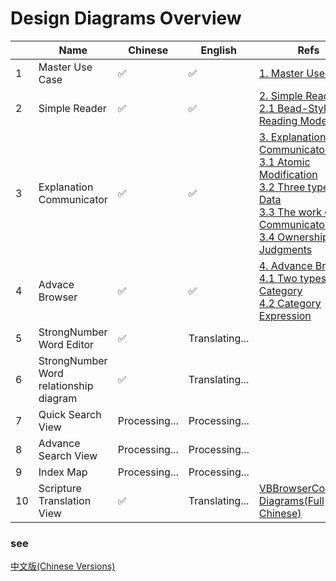 # Design Diagrams Overview

|      | Name                                   | Chinese       | English        | Refs                                                         |
| ---- | -------------------------------------- | ------------- | -------------- | ------------------------------------------------------------ |
| 1    | Master Use Case                        | ✅             | ✅              | [1. Master Use Case](./1.-Master-Use-Case.png)               |
| 2    | Simple Reader                          | ✅             | ✅              | [2. Simple Reader](./2.-Simple-Reader.png)<br>[2.1 Bead-Style Reading Mode](./2.1-Bead-Style-Reading-Mode.png) |
| 3    | Explanation Communicator               | ✅             | ✅              | [3. Explanation Communicator](./3.-Explanation-Communicator.png)<br>[3.1 Atomic Modification](./3.1-Atomic-Modification.png)<br>[3.2 Three types of Data](./3.2-Three-types-of-Data.png)<br>[3.3 The work of Communicator](./3.3-The-work-of-Communicator.png)<br>[3.4 Ownership Judgments](./3.4-Ownership-Judgments.png) |
| 4    | Advace Browser                         | ✅             | ✅              | [4. Advance Browser](4.-Advance-Browser.png)<br>[4.1 Two types of Category](4.1-Two-types-of-Category.png)<br>[4.2 Category Expression](4.2-Category-Expression.png) |
| 5    | StrongNumber Word Editor               | ✅             | Translating... |                                                              |
| 6    | StrongNumber Word relationship diagram | ✅             | Translating... |                                                              |
| 7    | Quick Search View                      | Processing... | Processing...  |                                                              |
| 8    | Advance Search View                    | Processing... | Processing...  |                                                              |
| 9    | Index Map                              | Processing... | Processing...  |                                                              |
| 10   | Scripture Translation View             | ✅             | Translating... | [VBBrowserController Diagrams(Full Chinese)](https://github.com/ChenLin-Wang/Bible-Study-Map-VBBrowserController/wiki) |

### see

[中文版(Chinese Versions)](../Chinese/0.-设计图总览.md)
